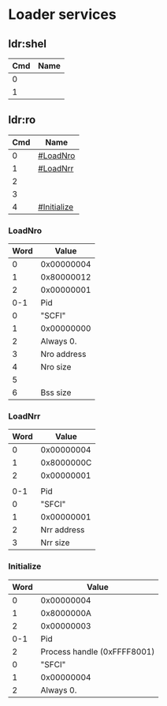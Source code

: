 # Loader services

## ldr:shel

| Cmd | Name |
| --- | ---- |
| 0   |      |
| 1   |      |

## ldr:ro

| Cmd | Name                                   |
| --- | -------------------------------------- |
| 0   | [\#LoadNro](#LoadNro "wikilink")       |
| 1   | [\#LoadNrr](#LoadNrr "wikilink")       |
| 2   |                                        |
| 3   |                                        |
| 4   | [\#Initialize](#Initialize "wikilink") |

### LoadNro

| Word | Value       |
| ---- | ----------- |
| 0    | 0x00000004  |
| 1    | 0x80000012  |
| 2    | 0x00000001  |
| 0-1  | Pid         |
| 0    | "SCFI"      |
| 1    | 0x00000000  |
| 2    | Always 0.   |
| 3    | Nro address |
| 4    | Nro size    |
| 5    |             |
| 6    | Bss size    |

### LoadNrr

| Word | Value       |
| ---- | ----------- |
| 0    | 0x00000004  |
| 1    | 0x8000000C  |
| 2    | 0x00000001  |
|      |             |
| 0-1  | Pid         |
| 0    | "SFCI"      |
| 1    | 0x00000001  |
| 2    | Nrr address |
| 3    | Nrr size    |

### Initialize

| Word | Value                       |
| ---- | --------------------------- |
| 0    | 0x00000004                  |
| 1    | 0x8000000A                  |
| 2    | 0x00000003                  |
| 0-1  | Pid                         |
| 2    | Process handle (0xFFFF8001) |
| 0    | "SFCI"                      |
| 1    | 0x00000004                  |
| 2    | Always 0.                   |
